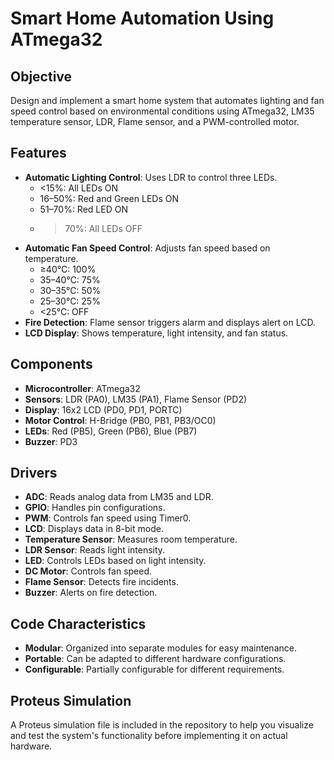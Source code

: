 # Smart Home Automation Using ATmega32

## Objective
Design and implement a smart home system that automates lighting and fan speed control based on environmental conditions using ATmega32, LM35 temperature sensor, LDR, Flame sensor, and a PWM-controlled motor.

## Features
- **Automatic Lighting Control**: Uses LDR to control three LEDs.
  - <15%: All LEDs ON
  - 16–50%: Red and Green LEDs ON
  - 51–70%: Red LED ON
  - >70%: All LEDs OFF
- **Automatic Fan Speed Control**: Adjusts fan speed based on temperature.
  - ≥40°C: 100%
  - 35–40°C: 75%
  - 30–35°C: 50%
  - 25–30°C: 25%
  - <25°C: OFF
- **Fire Detection**: Flame sensor triggers alarm and displays alert on LCD.
- **LCD Display**: Shows temperature, light intensity, and fan status.

## Components
- **Microcontroller**: ATmega32
- **Sensors**: LDR (PA0), LM35 (PA1), Flame Sensor (PD2)
- **Display**: 16x2 LCD (PD0, PD1, PORTC)
- **Motor Control**: H-Bridge (PB0, PB1, PB3/OC0)
- **LEDs**: Red (PB5), Green (PB6), Blue (PB7)
- **Buzzer**: PD3

## Drivers
- **ADC**: Reads analog data from LM35 and LDR.
- **GPIO**: Handles pin configurations.
- **PWM**: Controls fan speed using Timer0.
- **LCD**: Displays data in 8-bit mode.
- **Temperature Sensor**: Measures room temperature.
- **LDR Sensor**: Reads light intensity.
- **LED**: Controls LEDs based on light intensity.
- **DC Motor**: Controls fan speed.
- **Flame Sensor**: Detects fire incidents.
- **Buzzer**: Alerts on fire detection.

## Code Characteristics
- **Modular**: Organized into separate modules for easy maintenance.
- **Portable**: Can be adapted to different hardware configurations.
- **Configurable**: Partially configurable for different requirements.

## Proteus Simulation
A Proteus simulation file is included in the repository to help you visualize and test the system's functionality before implementing it on actual hardware.

